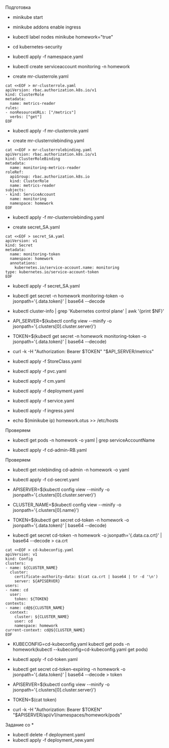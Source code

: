 Подготовка
- minikube start
- minikube addons enable ingress
- kubectl label nodes minikube homework="true"
- cd kubernetes-security
- kubectl apply -f namespace.yaml
- kubectl create serviceaccount monitoring -n homework

- create mr-clusterrole.yaml
```
cat <<EOF > mr-clusterrole.yaml
apiVersion: rbac.authorization.k8s.io/v1
kind: ClusterRole
metadata:
  name: metrics-reader
rules:
- nonResourceURLs: ["/metrics"]
  verbs: ["get"]
EOF
```
- kubectl apply -f mr-clusterrole.yaml

- create mr-clusterrolebinding.yaml
```
cat <<EOF > mr-clusterrolebinding.yaml
apiVersion: rbac.authorization.k8s.io/v1
kind: ClusterRoleBinding
metadata:
  name: monitoring-metrics-reader
roleRef:
  apiGroup: rbac.authorization.k8s.io
  kind: ClusterRole
  name: metrics-reader
subjects:
- kind: ServiceAccount
  name: monitoring
  namespace: homework
EOF
```

- kubectl apply -f mr-clusterrolebinding.yaml

- create secret_SA.yaml
```
cat <<EOF > secret_SA.yaml
apiVersion: v1
kind: Secret
metadata:
  name: monitoring-token
  namespace: homework
  annotations:
    kubernetes.io/service-account.name: monitoring
type: kubernetes.io/service-account-token
EOF
```
- kubectl apply -f secret_SA.yaml

- kubectl get secret -n homework monitoring-token -o jsonpath='{.data.token}' | base64 --decode

- kubectl cluster-info | grep 'Kubernetes control plane' | awk '{print $NF}'

- API_SERVER=$(kubectl config view --minify -o jsonpath='{.clusters[0].cluster.server}')

- TOKEN=$(kubectl get secret -n homework monitoring-token -o jsonpath='{.data.token}' | base64 --decode)

- curl -k -H "Authorization: Bearer $TOKEN" "$API_SERVER/metrics"


- kubectl apply -f StoreClass.yaml
- kubectl apply -f pvc.yaml
- kubectl apply -f cm.yaml
- kubectl apply -f deployment.yaml
- kubectl apply -f service.yaml
- kubectl apply -f ingress.yaml
- echo $(minikube ip) homework.otus >> /etc/hosts

Проверяем
- kubectl get pods -n homework -o yaml | grep serviceAccountName

- kubectl apply -f cd-admin-RB.yaml

Проверяем
- kubectl get rolebinding cd-admin -n homework -o yaml

- kubectl apply -f cd-secret.yaml
- APISERVER=$(kubectl config view --minify -o jsonpath='{.clusters[0].cluster.server}')
- CLUSTER_NAME=$(kubectl config view --minify -o jsonpath='{.clusters[0].name}')
- TOKEN=$(kubectl get secret cd-token -n homework -o jsonpath='{.data.token}' | base64 --decode)

- kubectl get secret cd-token -n homework -o jsonpath='{.data.ca\.crt}' | base64 --decode > ca.crt

```
cat <<EOF > cd-kubeconfig.yaml
apiVersion: v1
kind: Config
clusters:
- name: ${CLUSTER_NAME}
  cluster:
    certificate-authority-data: $(cat ca.crt | base64 | tr -d '\n')
    server: ${APISERVER}
users:
- name: cd
  user:
    token: ${TOKEN}
contexts:
- name: cd@${CLUSTER_NAME}
  context:
    cluster: ${CLUSTER_NAME}
    user: cd
    namespace: homework
current-context: cd@${CLUSTER_NAME}
EOF
```

- KUBECONFIG=cd-kubeconfig.yaml kubectl get pods -n homework(kubectl --kubeconfig=cd-kubeconfig.yaml get pods)

- kubectl apply -f cd-token.yaml
- kubectl get secret cd-token-expiring -n homework -o jsonpath='{.data.token}' | base64 --decode > token

- APISERVER=$(kubectl config view --minify -o jsonpath='{.clusters[0].cluster.server}')
- TOKEN=$(cat token)
- curl -k -H "Authorization: Bearer $TOKEN" "$APISERVER/api/v1/namespaces/homework/pods"


Задание со *
- kubectl delete -f deployment.yaml
- kubectl apply -f deployment_new.yaml

